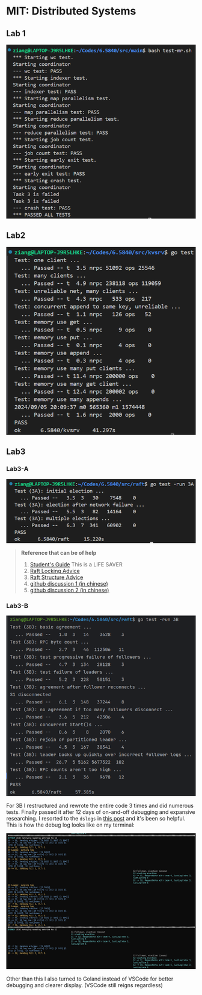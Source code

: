 # MIT: Distributed Systems

## Lab 1

![](pics/Lab1Passed.png)

## Lab2

![](pics/Lab2Passed.png)

## Lab3

### Lab3-A

![](pics/Lab3APassed.png)

> **Reference that can be of help**
> 
> 1. [Student's Guide](https://thesquareplanet.com/blog/students-guide-to-raft/) This is a LIFE SAVER
> 2. [Raft Locking Advice](https://pdos.csail.mit.edu/6.824/labs/raft-locking.txt)
> 3. [Raft Structure Advice](https://pdos.csail.mit.edu/6.824/labs/raft-structure.txt)
> 4. [github discussion 1 (in chinese)](https://github.com/springfieldking/mit-6.824-golabs-2018/issues/1)
> 5. [github discussion 2 (in chinese)](https://github.com/springfieldking/mit-6.824-golabs-2018/issues/3)

### Lab3-B

![](pics/Lab3BPassed.png)

For 3B I restructured and rewrote the entire code 3 times and did numerous tests. Finally passed it after 12 days of on-and-off debugging and expansive researching. I resorted to the `dslogs` in [this post](https://blog.josejg.com/debugging-pretty/) and it's been so helpful. This is how the debug log looks like on my terminal:

![](pics/debugLog.png)

Other than this I also turned to Goland instead of VSCode for better debugging and clearer display. (VSCode still reigns regardless)
